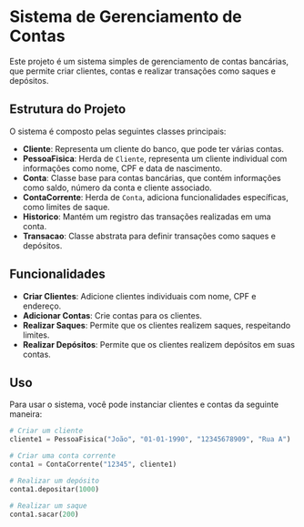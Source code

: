 # Sistema de Gerenciamento de Contas

Este projeto é um sistema simples de gerenciamento de contas bancárias, que permite criar clientes, contas e realizar transações como saques e depósitos.

## Estrutura do Projeto

O sistema é composto pelas seguintes classes principais:

- **Cliente**: Representa um cliente do banco, que pode ter várias contas.
- **PessoaFisica**: Herda de `Cliente`, representa um cliente individual com informações como nome, CPF e data de nascimento.
- **Conta**: Classe base para contas bancárias, que contém informações como saldo, número da conta e cliente associado.
- **ContaCorrente**: Herda de `Conta`, adiciona funcionalidades específicas, como limites de saque.
- **Historico**: Mantém um registro das transações realizadas em uma conta.
- **Transacao**: Classe abstrata para definir transações como saques e depósitos.

## Funcionalidades

- **Criar Clientes**: Adicione clientes individuais com nome, CPF e endereço.
- **Adicionar Contas**: Crie contas para os clientes.
- **Realizar Saques**: Permite que os clientes realizem saques, respeitando limites.
- **Realizar Depósitos**: Permite que os clientes realizem depósitos em suas contas.

## Uso

Para usar o sistema, você pode instanciar clientes e contas da seguinte maneira:

```python
# Criar um cliente
cliente1 = PessoaFisica("João", "01-01-1990", "12345678909", "Rua A")

# Criar uma conta corrente
conta1 = ContaCorrente("12345", cliente1)

# Realizar um depósito
conta1.depositar(1000)

# Realizar um saque
conta1.sacar(200)
